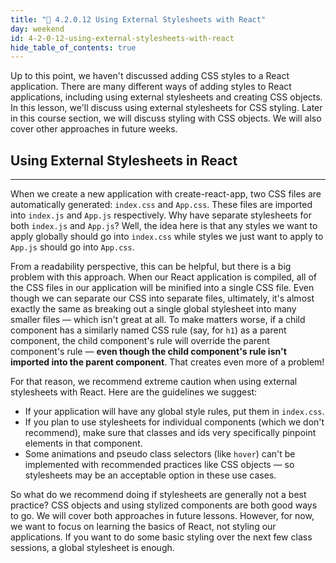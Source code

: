 ```yaml
---
title: "📓 4.2.0.12 Using External Stylesheets with React"
day: weekend
id: 4-2-0-12-using-external-stylesheets-with-react
hide_table_of_contents: true
---
```


Up to this point, we haven't discussed adding CSS styles to a React application. There are many different ways of adding styles to React applications, including using external stylesheets and creating CSS objects. In this lesson, we'll discuss using external stylesheets for CSS styling. Later in this course section, we will discuss styling with CSS objects. We will also cover other approaches in future weeks.

## Using External Stylesheets in React
---

When we create a new application with create-react-app, two CSS files are automatically generated: `index.css` and `App.css`. These files are imported into `index.js` and `App.js` respectively. Why have separate stylesheets for both `index.js` and `App.js`? Well, the idea here is that any styles we want to apply globally should go into `index.css` while styles we just want to apply to `App.js` should go into `App.css`.

From a readability perspective, this can be helpful, but there is a big problem with this approach. When our React application is compiled, all of the CSS files in our application will be minified into a single CSS file. Even though we can separate our CSS into separate files, ultimately, it's almost exactly the same as breaking out a single global stylesheet into many smaller files — which isn't great at all. To make matters worse, if a child component has a similarly named CSS rule (say, for `h1`) as a parent component, the child component's rule will override the parent component's rule — **even though the child component's rule isn't imported into the parent component**. That creates even more of a problem!

For that reason, we recommend extreme caution when using external stylesheets with React. Here are the guidelines we suggest:

* If your application will have any global style rules, put them in `index.css`.
* If you plan to use stylesheets for individual components (which we don't recommend), make sure that classes and ids very specifically pinpoint elements in that component.
* Some animations and pseudo class selectors (like `hover`) can't be implemented with recommended practices like CSS objects — so stylesheets may be an acceptable option in these use cases.

So what do we recommend doing if stylesheets are generally not a best practice? CSS objects and using stylized components are both good ways to go. We will cover both approaches in future lessons. However, for now, we want to focus on learning the basics of React, not styling our applications. If you want to do some basic styling over the next few class sessions, a global stylesheet is enough.
